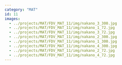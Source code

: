 ```yaml
---
category: "MAT"
id: 11
images:
  - ../projects/MAT/FDV_MAT_11/img/nakano_3_300.jpg
  - ../projects/MAT/FDV_MAT_11/img/nakano_1_72.jpg
  - ../projects/MAT/FDV_MAT_11/img/nakano_3_72.jpg
  - ../projects/MAT/FDV_MAT_11/img/nakano_2_300.jpg
  - ../projects/MAT/FDV_MAT_11/img/nakano_1_300.jpg
  - ../projects/MAT/FDV_MAT_11/img/nakano_4_300.jpg
  - ../projects/MAT/FDV_MAT_11/img/nakano_2_72.jpg
  - ../projects/MAT/FDV_MAT_11/img/nakano_4_72.jpg
---
```

